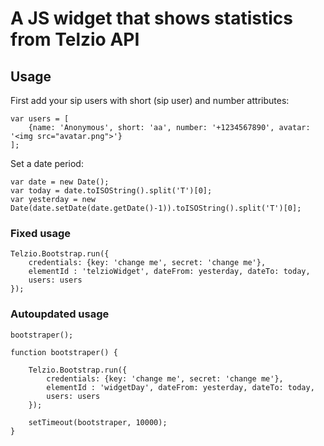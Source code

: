 # A JS widget that shows statistics from Telzio API

## Usage
	
First add your sip users with short (sip user) and number attributes:
	
	var users = [
		{name: 'Anonymous', short: 'aa', number: '+1234567890', avatar: '<img src="avatar.png">'}
	];

Set a date period:

	var date = new Date();
  	var today = date.toISOString().split('T')[0];
  	var yesterday = new Date(date.setDate(date.getDate()-1)).toISOString().split('T')[0];

	
### Fixed usage

  	Telzio.Bootstrap.run({
	    credentials: {key: 'change me', secret: 'change me'},
	    elementId : 'telzioWidget', dateFrom: yesterday, dateTo: today,
	    users: users
  	});

### Autoupdated usage

    bootstraper();

    function bootstraper() {

    	Telzio.Bootstrap.run({
      		credentials: {key: 'change me', secret: 'change me'},
        	elementId : 'widgetDay', dateFrom: yesterday, dateTo: today,
        	users: users
      	});

      	setTimeout(bootstraper, 10000);
    }